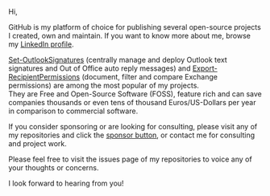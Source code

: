 Hi,

GitHub is my platform of choice for publishing several open-source projects I created, own and maintain. If you want to know more about me, browse my [LinkedIn profile](https://at.linkedin.com/in/gruberma).


[Set-OutlookSignatures](https://github.com/GruberMarkus/Set-OutlookSignatures) (centrally manage and deploy Outlook text signatures and Out of Office auto reply messages) and [Export-RecipientPermissions](https://github.com/GruberMarkus/Export-RecipientPermissions) (document, filter and compare Exchange permissions) are among the most popular of my projects.  
They are Free and Open-Source Software (FOSS), feature rich and can save companies thousands or even tens of thousand Euros/US-Dollars per year in comparison to commercial software.

If you consider sponsoring or are looking for consulting, please visit any of my repositories and click the [sponsor button](https://github.com/sponsors/GruberMarkus), or contact me for consulting and project work.

Please feel free to visit the issues page of my repositories to voice any of your thoughts or concerns.

I look forward to hearing from you!
